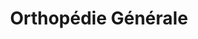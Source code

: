 ---
title: "Orthopédie Générale"
url: /cayenne/orthopedie-generale/
shop: approvisionnement médical
---